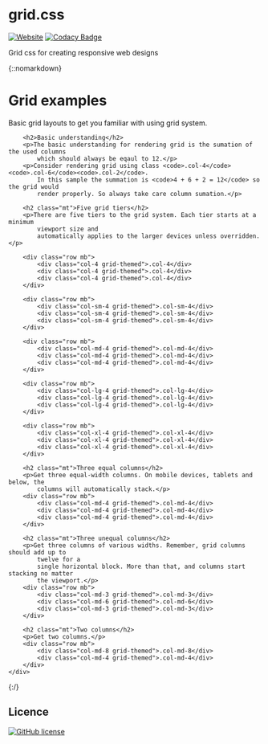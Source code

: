 # grid.css

[![Website](https://img.shields.io/website-up-down-green-red/http/shields.io.svg?label=my-website)](https://nimjetushar.github.io/grid-css/)
[![Codacy Badge](https://api.codacy.com/project/badge/Grade/2a85c6fb030e4352a35243ec1d7eabcf)](https://www.codacy.com/app/nimjetushar/grid-css?utm_source=github.com&utm_medium=referral&utm_content=nimjetushar/grid-css&utm_campaign=Badge_Grade)

Grid css for creating responsive web designs

{::nomarkdown}
    <head>
        <link rel="stylesheet" href="./dist/grid.css" />
    </head>
    <div class="container">
        <h1>Grid examples</h1>
        <p class="lead">Basic grid layouts to get you familiar with using grid system.</p>

        <h2>Basic understanding</h2>
        <p>The basic understanding for rendering grid is the sumation of the used columns
            which should always be eqaul to 12.</p>
        <p>Consider rendering grid using class <code>.col-4</code><code>.col-6</code><code>.col-2</code>.
            In this sample the summation is <code>4 + 6 + 2 = 12</code> so the grid would
            render properly. So always take care column sumation.</p>

        <h2 class="mt">Five grid tiers</h2>
        <p>There are five tiers to the grid system. Each tier starts at a minimum
            viewport size and
            automatically applies to the larger devices unless overridden.</p>

        <div class="row mb">
            <div class="col-4 grid-themed">.col-4</div>
            <div class="col-4 grid-themed">.col-4</div>
            <div class="col-4 grid-themed">.col-4</div>
        </div>

        <div class="row mb">
            <div class="col-sm-4 grid-themed">.col-sm-4</div>
            <div class="col-sm-4 grid-themed">.col-sm-4</div>
            <div class="col-sm-4 grid-themed">.col-sm-4</div>
        </div>

        <div class="row mb">
            <div class="col-md-4 grid-themed">.col-md-4</div>
            <div class="col-md-4 grid-themed">.col-md-4</div>
            <div class="col-md-4 grid-themed">.col-md-4</div>
        </div>

        <div class="row mb">
            <div class="col-lg-4 grid-themed">.col-lg-4</div>
            <div class="col-lg-4 grid-themed">.col-lg-4</div>
            <div class="col-lg-4 grid-themed">.col-lg-4</div>
        </div>

        <div class="row mb">
            <div class="col-xl-4 grid-themed">.col-xl-4</div>
            <div class="col-xl-4 grid-themed">.col-xl-4</div>
            <div class="col-xl-4 grid-themed">.col-xl-4</div>
        </div>

        <h2 class="mt">Three equal columns</h2>
        <p>Get three equal-width columns. On mobile devices, tablets and below, the
            columns will automatically stack.</p>
        <div class="row mb">
            <div class="col-md-4 grid-themed">.col-md-4</div>
            <div class="col-md-4 grid-themed">.col-md-4</div>
            <div class="col-md-4 grid-themed">.col-md-4</div>
        </div>

        <h2 class="mt">Three unequal columns</h2>
        <p>Get three columns of various widths. Remember, grid columns should add up to
            twelve for a
            single horizontal block. More than that, and columns start stacking no matter
            the viewport.</p>
        <div class="row mb">
            <div class="col-md-3 grid-themed">.col-md-3</div>
            <div class="col-md-6 grid-themed">.col-md-6</div>
            <div class="col-md-3 grid-themed">.col-md-3</div>
        </div>

        <h2 class="mt">Two columns</h2>
        <p>Get two columns.</p>
        <div class="row mb">
            <div class="col-md-8 grid-themed">.col-md-8</div>
            <div class="col-md-4 grid-themed">.col-md-4</div>
        </div>
    </div>
{:/}

## Licence

[![GitHub license](https://img.shields.io/github/license/nimjetushar/grid-css.svg)](https://github.com/nimjetushar/grid-css/blob/master/LICENSE)
